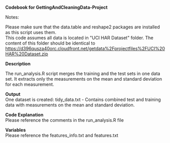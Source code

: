 **Codebook for GettingAndCleaningData-Project**  

Notes:  

Please make sure that the data.table and reshape2 packages are installed as this script uses them.  
This code assumes all data is located in "UCI HAR Dataset" folder. The content of this folder should be identical to https://d396qusza40orc.cloudfront.net/getdata%2Fprojectfiles%2FUCI%20HAR%20Dataset.zip

**Description**  

The run_analysis.R script merges the training and the test sets in one data set. It extracts only the measurements on the mean and standard deviation for each measurement.

**Output**  
One dataset is created: 
tidy_data.txt - Contains combined test and training data with measurements on the mean and standard deviation.

**Code Explanation**  
Please reference the comments in the run_analysis.R file

**Variables**  
Please reference the features_info.txt and features.txt
